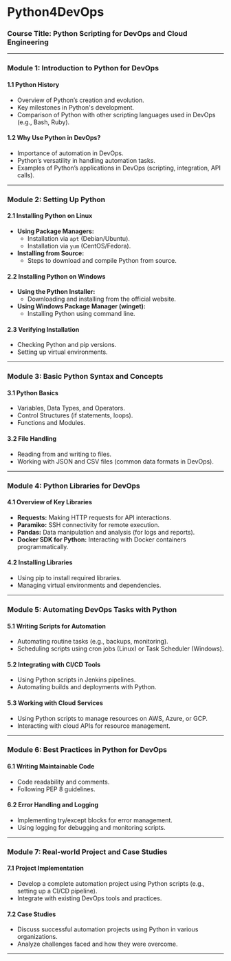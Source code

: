 # Python4DevOps

### Course Title: **Python Scripting for DevOps and Cloud Engineering**

---

### **Module 1: Introduction to Python for DevOps**

#### 1.1 Python History
- Overview of Python’s creation and evolution.
- Key milestones in Python's development.
- Comparison of Python with other scripting languages used in DevOps (e.g., Bash, Ruby).

#### 1.2 Why Use Python in DevOps?
- Importance of automation in DevOps.
- Python’s versatility in handling automation tasks.
- Examples of Python’s applications in DevOps (scripting, integration, API calls).

---

### **Module 2: Setting Up Python**

#### 2.1 Installing Python on Linux
- **Using Package Managers:**
  - Installation via `apt` (Debian/Ubuntu).
  - Installation via `yum` (CentOS/Fedora).
- **Installing from Source:**
  - Steps to download and compile Python from source.
  
#### 2.2 Installing Python on Windows
- **Using the Python Installer:**
  - Downloading and installing from the official website.
- **Using Windows Package Manager (winget):**
  - Installing Python using command line.

#### 2.3 Verifying Installation
- Checking Python and pip versions.
- Setting up virtual environments.

---

### **Module 3: Basic Python Syntax and Concepts**

#### 3.1 Python Basics
- Variables, Data Types, and Operators.
- Control Structures (if statements, loops).
- Functions and Modules.

#### 3.2 File Handling
- Reading from and writing to files.
- Working with JSON and CSV files (common data formats in DevOps).

---

### **Module 4: Python Libraries for DevOps**

#### 4.1 Overview of Key Libraries
- **Requests:** Making HTTP requests for API interactions.
- **Paramiko:** SSH connectivity for remote execution.
- **Pandas:** Data manipulation and analysis (for logs and reports).
- **Docker SDK for Python:** Interacting with Docker containers programmatically.

#### 4.2 Installing Libraries
- Using pip to install required libraries.
- Managing virtual environments and dependencies.

---

### **Module 5: Automating DevOps Tasks with Python**

#### 5.1 Writing Scripts for Automation
- Automating routine tasks (e.g., backups, monitoring).
- Scheduling scripts using cron jobs (Linux) or Task Scheduler (Windows).

#### 5.2 Integrating with CI/CD Tools
- Using Python scripts in Jenkins pipelines.
- Automating builds and deployments with Python.
  
#### 5.3 Working with Cloud Services
- Using Python scripts to manage resources on AWS, Azure, or GCP.
- Interacting with cloud APIs for resource management.

---

### **Module 6: Best Practices in Python for DevOps**

#### 6.1 Writing Maintainable Code
- Code readability and comments.
- Following PEP 8 guidelines.

#### 6.2 Error Handling and Logging
- Implementing try/except blocks for error management.
- Using logging for debugging and monitoring scripts.

---

### **Module 7: Real-world Project and Case Studies**

#### 7.1 Project Implementation
- Develop a complete automation project using Python scripts (e.g., setting up a CI/CD pipeline).
- Integrate with existing DevOps tools and practices.

#### 7.2 Case Studies
- Discuss successful automation projects using Python in various organizations.
- Analyze challenges faced and how they were overcome.

---

